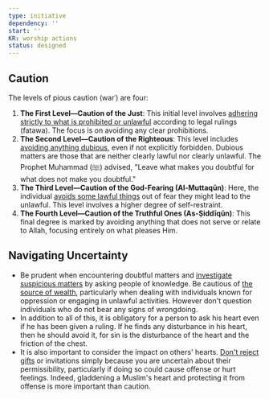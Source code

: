 ```yaml
---
type: initiative
dependency: ''
start: ''
KR: worship actions
status: designed
---
```


## Caution

The levels of pious caution (warʿ) are four:

1. **The First Level—Caution of the Just**: This initial level involves [adhering strictly to what is prohibited or unlawful](docs/sidebar1/Processes/Disregard%20prohibited%20and%20doubtful%20matters.md) according to legal rulings (fatawa). The focus is on avoiding any clear prohibitions.
2. **The Second Level—Caution of the Righteous**: This level includes [avoiding anything dubious](docs/sidebar1/Processes/Disregard%20prohibited%20and%20doubtful%20matters.md), even if not explicitly forbidden. Dubious matters are those that are neither clearly lawful nor clearly unlawful. The Prophet Muhammad (ﷺ) advised, "Leave what makes you doubtful for what does not make you doubtful."
3. **The Third Level—Caution of the God-Fearing (Al-Muttaqūn)**: Here, the individual [avoids some lawful things](docs/sidebar1/Processes/Avoid%20indulging%20on%20the%20lawful.md) out of fear they might lead to the unlawful. This level involves a higher degree of self-restraint.
4. **The Fourth Level—Caution of the Truthful Ones (As-Ṣiddīqūn)**: This final degree is marked by avoiding anything that does not serve or relate to Allah, focusing entirely on what pleases Him.

## Navigating Uncertainty

* Be prudent when encountering doubtful matters and [investigate suspicious matters](docs/sidebar1/Processes/Investigate%20suspicious%20matters.md) by asking people of knowledge. Be cautious of [the source of wealth](docs/sidebar1/Processes/Make%20your%20earning%20lawful.md), particularly when dealing with individuals known for oppression or engaging in unlawful activities. However don't question individuals who do not bear any signs of wrongdoing.
* In addition to all of this, it is obligatory for a person to ask his heart even if he has been given a ruling. If he finds any disturbance in his heart, then he should avoid it, for sin is the disturbance of the heart and the friction of the chest.
* It is also important to consider the impact on others' hearts. [Don't reject gifts](docs/sidebar1/Processes/Accept%20gift%20if%20lawful%20and%20pure%20intentions.md) or invitations simply because you are uncertain about their permissibility, particularly if doing so could cause offense or hurt feelings. Indeed, gladdening a Muslim's heart and protecting it from offense is more important than caution.
